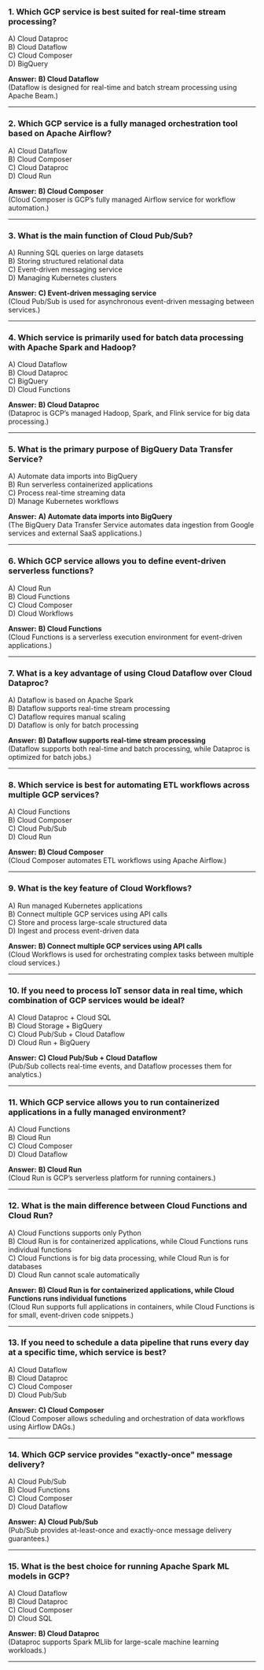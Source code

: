 

### **1. Which GCP service is best suited for real-time stream processing?**
A) Cloud Dataproc  
B) Cloud Dataflow  
C) Cloud Composer  
D) BigQuery  

**Answer:** **B) Cloud Dataflow**  
(Dataflow is designed for real-time and batch stream processing using Apache Beam.)

---

### **2. Which GCP service is a fully managed orchestration tool based on Apache Airflow?**
A) Cloud Dataflow  
B) Cloud Composer  
C) Cloud Dataproc  
D) Cloud Run  

**Answer:** **B) Cloud Composer**  
(Cloud Composer is GCP’s fully managed Airflow service for workflow automation.)

---

### **3. What is the main function of Cloud Pub/Sub?**
A) Running SQL queries on large datasets  
B) Storing structured relational data  
C) Event-driven messaging service  
D) Managing Kubernetes clusters  

**Answer:** **C) Event-driven messaging service**  
(Cloud Pub/Sub is used for asynchronous event-driven messaging between services.)

---

### **4. Which service is primarily used for batch data processing with Apache Spark and Hadoop?**
A) Cloud Dataflow  
B) Cloud Dataproc  
C) BigQuery  
D) Cloud Functions  

**Answer:** **B) Cloud Dataproc**  
(Dataproc is GCP’s managed Hadoop, Spark, and Flink service for big data processing.)

---

### **5. What is the primary purpose of BigQuery Data Transfer Service?**
A) Automate data imports into BigQuery  
B) Run serverless containerized applications  
C) Process real-time streaming data  
D) Manage Kubernetes workflows  

**Answer:** **A) Automate data imports into BigQuery**  
(The BigQuery Data Transfer Service automates data ingestion from Google services and external SaaS applications.)

---

### **6. Which GCP service allows you to define event-driven serverless functions?**
A) Cloud Run  
B) Cloud Functions  
C) Cloud Composer  
D) Cloud Workflows  

**Answer:** **B) Cloud Functions**  
(Cloud Functions is a serverless execution environment for event-driven applications.)

---

### **7. What is a key advantage of using Cloud Dataflow over Cloud Dataproc?**
A) Dataflow is based on Apache Spark  
B) Dataflow supports real-time stream processing  
C) Dataflow requires manual scaling  
D) Dataflow is only for batch processing  

**Answer:** **B) Dataflow supports real-time stream processing**  
(Dataflow supports both real-time and batch processing, while Dataproc is optimized for batch jobs.)

---

### **8. Which service is best for automating ETL workflows across multiple GCP services?**
A) Cloud Functions  
B) Cloud Composer  
C) Cloud Pub/Sub  
D) Cloud Run  

**Answer:** **B) Cloud Composer**  
(Cloud Composer automates ETL workflows using Apache Airflow.)

---

### **9. What is the key feature of Cloud Workflows?**
A) Run managed Kubernetes applications  
B) Connect multiple GCP services using API calls  
C) Store and process large-scale structured data  
D) Ingest and process event-driven data  

**Answer:** **B) Connect multiple GCP services using API calls**  
(Cloud Workflows is used for orchestrating complex tasks between multiple cloud services.)

---

### **10. If you need to process IoT sensor data in real time, which combination of GCP services would be ideal?**
A) Cloud Dataproc + Cloud SQL  
B) Cloud Storage + BigQuery  
C) Cloud Pub/Sub + Cloud Dataflow  
D) Cloud Run + BigQuery  

**Answer:** **C) Cloud Pub/Sub + Cloud Dataflow**  
(Pub/Sub collects real-time events, and Dataflow processes them for analytics.)

---

### **11. Which GCP service allows you to run containerized applications in a fully managed environment?**
A) Cloud Functions  
B) Cloud Run  
C) Cloud Composer  
D) Cloud Dataflow  

**Answer:** **B) Cloud Run**  
(Cloud Run is GCP’s serverless platform for running containers.)

---

### **12. What is the main difference between Cloud Functions and Cloud Run?**
A) Cloud Functions supports only Python  
B) Cloud Run is for containerized applications, while Cloud Functions runs individual functions  
C) Cloud Functions is for big data processing, while Cloud Run is for databases  
D) Cloud Run cannot scale automatically  

**Answer:** **B) Cloud Run is for containerized applications, while Cloud Functions runs individual functions**  
(Cloud Run supports full applications in containers, while Cloud Functions is for small, event-driven code snippets.)

---

### **13. If you need to schedule a data pipeline that runs every day at a specific time, which service is best?**
A) Cloud Dataflow  
B) Cloud Dataproc  
C) Cloud Composer  
D) Cloud Pub/Sub  

**Answer:** **C) Cloud Composer**  
(Cloud Composer allows scheduling and orchestration of data workflows using Airflow DAGs.)

---

### **14. Which GCP service provides "exactly-once" message delivery?**
A) Cloud Pub/Sub  
B) Cloud Functions  
C) Cloud Composer  
D) Cloud Dataflow  

**Answer:** **A) Cloud Pub/Sub**  
(Pub/Sub provides at-least-once and exactly-once message delivery guarantees.)

---

### **15. What is the best choice for running Apache Spark ML models in GCP?**
A) Cloud Dataflow  
B) Cloud Dataproc  
C) Cloud Composer  
D) Cloud SQL  

**Answer:** **B) Cloud Dataproc**  
(Dataproc supports Spark MLlib for large-scale machine learning workloads.)

---


